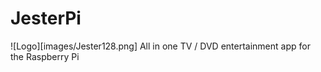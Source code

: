 # JesterPi
![Logo][images/Jester128.png]
All in one TV / DVD entertainment app for the Raspberry Pi
